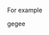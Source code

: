 <!-- slide -->
For example  


<!-- slide data-background-image:"http://img4.imgtn.bdimg.com/it/u=478178916,514097182&fm=11&gp=0.jpg"
-->
gegee
